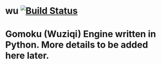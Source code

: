 # wu [![Build Status](https://travis-ci.org/akuraj/wu.svg?branch=master)](https://travis-ci.org/akuraj/wu)

# Gomoku (Wuziqi) Engine written in Python. More details to be added here later.
